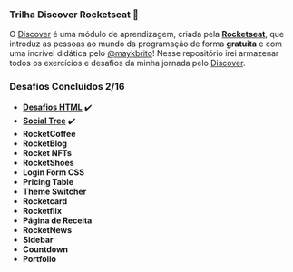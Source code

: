 ### Trilha Discover Rocketseat 🚀

O <a href="https://app.rocketseat.com.br/discover">Discover</a> é uma módulo de aprendizagem, criada pela <a target="_blank" href="https://www.rocketseat.com.br/"><b>Rocketseat</b></a>, que introduz as pessoas ao mundo da programação de forma <b>gratuita</b> e com uma incrível didática pelo <a target="_blank" href="https://github.com/maykbrito/maykbrito">@maykbrito</a>! Nesse repositório irei armazenar todos os exercícios e desafios da minha jornada pelo <a href="https://app.rocketseat.com.br/discover">Discover</a>.

### Desafios Concluidos 2/16

- <a target="_blank" href="https://luizfranzon.github.io/rocketseat-discover/desafios/Desafio%20HTML/01nav.html">**Desafios HTML**</a> ✔️
- <a target="_blank" href="https://luizfranzon.github.io/rocketseat-discover/desafios/Social%20Tree/index.html">**Social Tree**</a> ✔️
- **RocketCoffee**
- **RocketBlog**
- **Rocket NFTs**
- **RocketShoes**
- **Login Form CSS**
- **Pricing Table**
- **Theme Switcher**
- **Rocketcard**
- **Rocketflix**
- **Página de Receita**
- **RocketNews**
- **Sidebar**
- **Countdown**
- **Portfolio**
